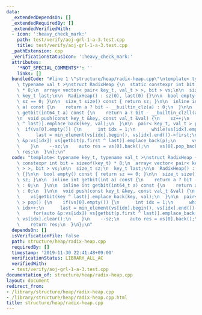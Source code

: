 ```yaml
---
data:
  _extendedDependsOn: []
  _extendedRequiredBy: []
  _extendedVerifiedWith:
  - icon: ':heavy_check_mark:'
    path: test/verify/aoj-grl-1-a-3.test.cpp
    title: test/verify/aoj-grl-1-a-3.test.cpp
  _pathExtension: cpp
  _verificationStatusIcon: ':heavy_check_mark:'
  attributes:
    '*NOT_SPECIAL_COMMENTS*': ''
    links: []
  bundledCode: "#line 1 \"structure/heap/radix-heap.cpp\"\ntemplate< typename key_t,\
    \ typename val_t >\nstruct RadixHeap {\n  static constexpr int bit = sizeof(key_t)\
    \ * 8;\n  array< vector< pair< key_t, val_t > >, bit > vs;\n\n  size_t sz;\n \
    \ key_t last;\n\n  RadixHeap() : sz(0), last(0) {}\n\n  bool empty() const { return\
    \ sz == 0; }\n\n  size_t size() const { return sz; }\n\n  inline int getbit(int\
    \ a) const {\n    return a ? bit - __builtin_clz(a) : 0;\n  }\n\n  inline int\
    \ getbit(int64_t a) const {\n    return a ? bit - __builtin_clzll(a) : 0;\n  }\n\
    \n  void push(const key_t &key, const val_t &val) {\n    sz++;\n    vs[getbit(key\
    \ ^ last)].emplace_back(key, val);\n  }\n\n  pair< key_t, val_t > pop() {\n  \
    \  if(vs[0].empty()) {\n      int idx = 1;\n      while(vs[idx].empty()) idx++;\n\
    \      last = min_element(vs[idx].begin(), vs[idx].end())->first;\n      for(auto\
    \ &p:vs[idx]) vs[getbit(p.first ^ last)].emplace_back(p);\n      vs[idx].clear();\n\
    \    }\n    --sz;\n    auto res = vs[0].back();\n    vs[0].pop_back();\n    return\
    \ res;\n  }\n};\n"
  code: "template< typename key_t, typename val_t >\nstruct RadixHeap {\n  static\
    \ constexpr int bit = sizeof(key_t) * 8;\n  array< vector< pair< key_t, val_t\
    \ > >, bit > vs;\n\n  size_t sz;\n  key_t last;\n\n  RadixHeap() : sz(0), last(0)\
    \ {}\n\n  bool empty() const { return sz == 0; }\n\n  size_t size() const { return\
    \ sz; }\n\n  inline int getbit(int a) const {\n    return a ? bit - __builtin_clz(a)\
    \ : 0;\n  }\n\n  inline int getbit(int64_t a) const {\n    return a ? bit - __builtin_clzll(a)\
    \ : 0;\n  }\n\n  void push(const key_t &key, const val_t &val) {\n    sz++;\n\
    \    vs[getbit(key ^ last)].emplace_back(key, val);\n  }\n\n  pair< key_t, val_t\
    \ > pop() {\n    if(vs[0].empty()) {\n      int idx = 1;\n      while(vs[idx].empty())\
    \ idx++;\n      last = min_element(vs[idx].begin(), vs[idx].end())->first;\n \
    \     for(auto &p:vs[idx]) vs[getbit(p.first ^ last)].emplace_back(p);\n     \
    \ vs[idx].clear();\n    }\n    --sz;\n    auto res = vs[0].back();\n    vs[0].pop_back();\n\
    \    return res;\n  }\n};\n"
  dependsOn: []
  isVerificationFile: false
  path: structure/heap/radix-heap.cpp
  requiredBy: []
  timestamp: '2019-11-30 22:41:48+09:00'
  verificationStatus: LIBRARY_ALL_AC
  verifiedWith:
  - test/verify/aoj-grl-1-a-3.test.cpp
documentation_of: structure/heap/radix-heap.cpp
layout: document
redirect_from:
- /library/structure/heap/radix-heap.cpp
- /library/structure/heap/radix-heap.cpp.html
title: structure/heap/radix-heap.cpp
---
```

